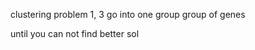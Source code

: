 clustering problem
1, 3 go into one group
group of genes 

until you can not find better sol


<!--stackedit_data:
eyJoaXN0b3J5IjpbLTUxNTc0MTcwMywtNDkwMzQ0NjE1LDE0MT
QzNjAzMTcsLTIwODg3NDY2MTJdfQ==
-->
